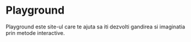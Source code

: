 # Playground
Playground este site-ul care te ajuta sa iti dezvolti gandirea si imaginatia prin metode interactive.
